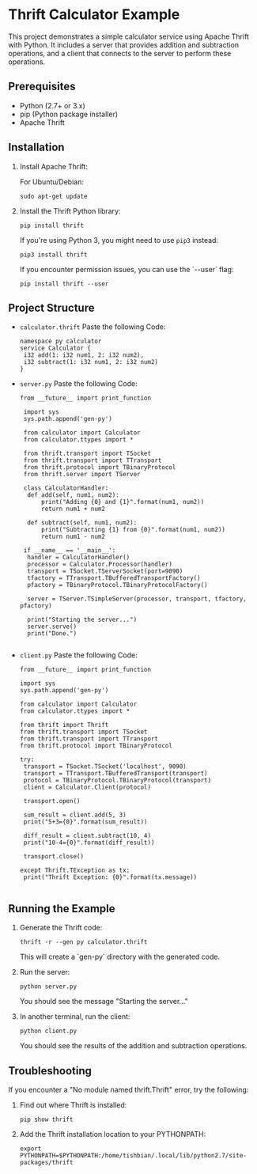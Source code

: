 # Thrift Calculator Example

This project demonstrates a simple calculator service using Apache Thrift with Python. It includes a server that provides addition and subtraction operations, and a client that connects to the server to perform these operations.

## Prerequisites

- Python (2.7+ or 3.x)
- pip (Python package installer)
- Apache Thrift

## Installation

1. Install Apache Thrift:

   For Ubuntu/Debian:
   ```
   sudo apt-get update
   ```


2. Install the Thrift Python library:

   ```
   pip install thrift
   ```

   If you're using Python 3, you might need to use `pip3` instead:

   ```
   pip3 install thrift
   ```

   If you encounter permission issues, you can use the \`--user\` flag:

   ```
   pip install thrift --user
   ```

## Project Structure

- `calculator.thrift` Paste the following Code:
   ```
   namespace py calculator
   service Calculator {
    i32 add(1: i32 num1, 2: i32 num2),
    i32 subtract(1: i32 num1, 2: i32 num2)
   }
   ```
- `server.py` Paste the following Code:
  ```
  from __future__ import print_function

   import sys
   sys.path.append('gen-py')

   from calculator import Calculator
   from calculator.ttypes import *

   from thrift.transport import TSocket
   from thrift.transport import TTransport
   from thrift.protocol import TBinaryProtocol
   from thrift.server import TServer

   class CalculatorHandler:
    def add(self, num1, num2):
        print("Adding {0} and {1}".format(num1, num2))
        return num1 + num2

    def subtract(self, num1, num2):
        print("Subtracting {1} from {0}".format(num1, num2))
        return num1 - num2

   if __name__ == '__main__':
    handler = CalculatorHandler()
    processor = Calculator.Processor(handler)
    transport = TSocket.TServerSocket(port=9090)
    tfactory = TTransport.TBufferedTransportFactory()
    pfactory = TBinaryProtocol.TBinaryProtocolFactory()

    server = TServer.TSimpleServer(processor, transport, tfactory, pfactory)

    print("Starting the server...")
    server.serve()
    print("Done.")


   ```
- `client.py` Paste the following Code:
   ```
   from __future__ import print_function

   import sys
   sys.path.append('gen-py')

   from calculator import Calculator
   from calculator.ttypes import *

   from thrift import Thrift
   from thrift.transport import TSocket
   from thrift.transport import TTransport
   from thrift.protocol import TBinaryProtocol

   try:
    transport = TSocket.TSocket('localhost', 9090)
    transport = TTransport.TBufferedTransport(transport)
    protocol = TBinaryProtocol.TBinaryProtocol(transport)
    client = Calculator.Client(protocol)

    transport.open()

    sum_result = client.add(5, 3)
    print("5+3={0}".format(sum_result))

    diff_result = client.subtract(10, 4)
    print("10-4={0}".format(diff_result))

    transport.close()

   except Thrift.TException as tx:
    print("Thrift Exception: {0}".format(tx.message))


   ```

## Running the Example

1. Generate the Thrift code:

   ```
   thrift -r --gen py calculator.thrift
   ```

   This will create a \`gen-py\` directory with the generated code.

2. Run the server:

   ```
   python server.py
   ```

   You should see the message "Starting the server..."

3. In another terminal, run the client:

   ```
   python client.py
   ```

   You should see the results of the addition and subtraction operations.

## Troubleshooting

If you encounter a "No module named thrift.Thrift" error, try the following:

1. Find out where Thrift is installed:

   ```
   pip show thrift
   ```

2. Add the Thrift installation location to your PYTHONPATH:

   ```
   export PYTHONPATH=$PYTHONPATH:/home/tishbian/.local/lib/python2.7/site-packages/thrift
   ```



